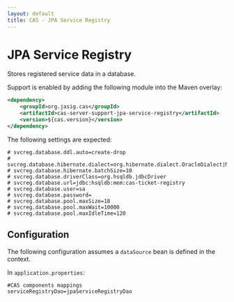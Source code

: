 ```yaml
---
layout: default
title: CAS - JPA Service Registry
---
```


# JPA Service Registry
Stores registered service data in a database.

Support is enabled by adding the following module into the Maven overlay:

```xml
<dependency>
    <groupId>org.jasig.cas</groupId>
    <artifactId>cas-server-support-jpa-service-registry</artifactId>
    <version>${cas.version}</version>
</dependency>
```

The following settings are expected:

```properties
# svcreg.database.ddl.auto=create-drop
# svcreg.database.hibernate.dialect=org.hibernate.dialect.OracleDialect|MySQLInnoDBDialect|HSQLDialect
# svcreg.database.hibernate.batchSize=10
# svcreg.database.driverClass=org.hsqldb.jdbcDriver
# svcreg.database.url=jdbc:hsqldb:mem:cas-ticket-registry
# svcreg.database.user=sa
# svcreg.database.password=
# svcreg.database.pool.maxSize=18
# svcreg.database.pool.maxWait=10000
# svcreg.database.pool.maxIdleTime=120
```


## Configuration

The following configuration assumes a `dataSource` bean is defined in the context.

In `application.properties`:

```properties
#CAS components mappings
serviceRegistryDao=jpaServiceRegistryDao
```
